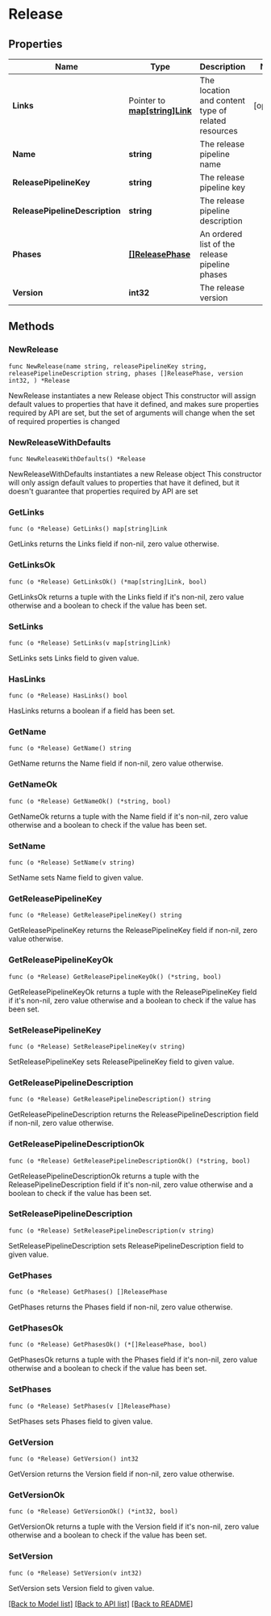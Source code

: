 # Release

## Properties

Name | Type | Description | Notes
------------ | ------------- | ------------- | -------------
**Links** | Pointer to [**map[string]Link**](Link.md) | The location and content type of related resources | [optional] 
**Name** | **string** | The release pipeline name | 
**ReleasePipelineKey** | **string** | The release pipeline key | 
**ReleasePipelineDescription** | **string** | The release pipeline description | 
**Phases** | [**[]ReleasePhase**](ReleasePhase.md) | An ordered list of the release pipeline phases | 
**Version** | **int32** | The release version | 

## Methods

### NewRelease

`func NewRelease(name string, releasePipelineKey string, releasePipelineDescription string, phases []ReleasePhase, version int32, ) *Release`

NewRelease instantiates a new Release object
This constructor will assign default values to properties that have it defined,
and makes sure properties required by API are set, but the set of arguments
will change when the set of required properties is changed

### NewReleaseWithDefaults

`func NewReleaseWithDefaults() *Release`

NewReleaseWithDefaults instantiates a new Release object
This constructor will only assign default values to properties that have it defined,
but it doesn't guarantee that properties required by API are set

### GetLinks

`func (o *Release) GetLinks() map[string]Link`

GetLinks returns the Links field if non-nil, zero value otherwise.

### GetLinksOk

`func (o *Release) GetLinksOk() (*map[string]Link, bool)`

GetLinksOk returns a tuple with the Links field if it's non-nil, zero value otherwise
and a boolean to check if the value has been set.

### SetLinks

`func (o *Release) SetLinks(v map[string]Link)`

SetLinks sets Links field to given value.

### HasLinks

`func (o *Release) HasLinks() bool`

HasLinks returns a boolean if a field has been set.

### GetName

`func (o *Release) GetName() string`

GetName returns the Name field if non-nil, zero value otherwise.

### GetNameOk

`func (o *Release) GetNameOk() (*string, bool)`

GetNameOk returns a tuple with the Name field if it's non-nil, zero value otherwise
and a boolean to check if the value has been set.

### SetName

`func (o *Release) SetName(v string)`

SetName sets Name field to given value.


### GetReleasePipelineKey

`func (o *Release) GetReleasePipelineKey() string`

GetReleasePipelineKey returns the ReleasePipelineKey field if non-nil, zero value otherwise.

### GetReleasePipelineKeyOk

`func (o *Release) GetReleasePipelineKeyOk() (*string, bool)`

GetReleasePipelineKeyOk returns a tuple with the ReleasePipelineKey field if it's non-nil, zero value otherwise
and a boolean to check if the value has been set.

### SetReleasePipelineKey

`func (o *Release) SetReleasePipelineKey(v string)`

SetReleasePipelineKey sets ReleasePipelineKey field to given value.


### GetReleasePipelineDescription

`func (o *Release) GetReleasePipelineDescription() string`

GetReleasePipelineDescription returns the ReleasePipelineDescription field if non-nil, zero value otherwise.

### GetReleasePipelineDescriptionOk

`func (o *Release) GetReleasePipelineDescriptionOk() (*string, bool)`

GetReleasePipelineDescriptionOk returns a tuple with the ReleasePipelineDescription field if it's non-nil, zero value otherwise
and a boolean to check if the value has been set.

### SetReleasePipelineDescription

`func (o *Release) SetReleasePipelineDescription(v string)`

SetReleasePipelineDescription sets ReleasePipelineDescription field to given value.


### GetPhases

`func (o *Release) GetPhases() []ReleasePhase`

GetPhases returns the Phases field if non-nil, zero value otherwise.

### GetPhasesOk

`func (o *Release) GetPhasesOk() (*[]ReleasePhase, bool)`

GetPhasesOk returns a tuple with the Phases field if it's non-nil, zero value otherwise
and a boolean to check if the value has been set.

### SetPhases

`func (o *Release) SetPhases(v []ReleasePhase)`

SetPhases sets Phases field to given value.


### GetVersion

`func (o *Release) GetVersion() int32`

GetVersion returns the Version field if non-nil, zero value otherwise.

### GetVersionOk

`func (o *Release) GetVersionOk() (*int32, bool)`

GetVersionOk returns a tuple with the Version field if it's non-nil, zero value otherwise
and a boolean to check if the value has been set.

### SetVersion

`func (o *Release) SetVersion(v int32)`

SetVersion sets Version field to given value.



[[Back to Model list]](../README.md#documentation-for-models) [[Back to API list]](../README.md#documentation-for-api-endpoints) [[Back to README]](../README.md)


